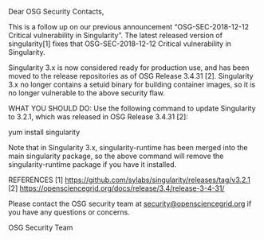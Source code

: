 Dear OSG Security Contacts,

This is a follow up on our previous announcement “OSG-SEC-2018-12-12 Critical vulnerability in Singularity”. The latest released version of singularity[1] fixes that OSG-SEC-2018-12-12 Critical vulnerability in Singularity. 

Singularity 3.x is now considered ready for production use, and has been moved to the release repositories as of OSG Release 3.4.31 [2]. Singularity 3.x no longer contains a setuid binary for building container images, so it is no longer vulnerable to the above security flaw.

WHAT YOU SHOULD DO:
Use the following command to update Singularity to 3.2.1, which was released in OSG Release 3.4.31 [2]:

yum install singularity

Note that in Singularity 3.x, singularity-runtime has been merged into the main singularity package, so the above command will remove the singularity-runtime package if you have it installed.


REFERENCES
[1] https://github.com/sylabs/singularity/releases/tag/v3.2.1 
[2] https://opensciencegrid.org/docs/release/3.4/release-3-4-31/ 


Please contact the OSG security team at security@opensciencegrid.org if you have any questions or concerns.

OSG Security Team
